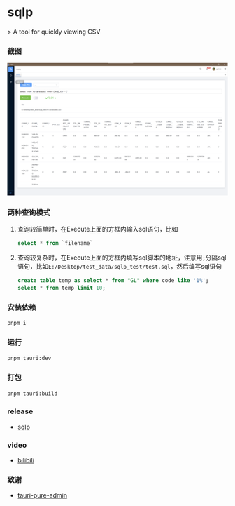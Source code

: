 <h1>sqlp</h1>
> A tool for quickly viewing CSV

### 截图

![image](/demo/screen1.png)

### 两种查询模式

1. 查询较简单时，在Execute上面的方框内输入sql语句，比如

   ```sql
   select * from `filename`
   ```

2. 查询较复杂时，在Execute上面的方框内填写sql脚本的地址，注意用`;`分隔sql语句，比如`E:/Desktop/test_data/sqlp_test/test.sql`，然后编写sql语句

   ```sql
   create table temp as select * from "GL" where code like '1%';
   select * from temp limit 10;
   ```

   

### 安装依赖

```sh
pnpm i
```

### 运行

```sh
pnpm tauri:dev
```

### 打包

```sh
pnpm tauri:build
```



### release

* [sqlp](https://github.com/tansen87/sqlp/releases/)

### video

* [bilibili](https://www.bilibili.com/video/BV1XS411c7zd/?spm_id_from=333.999.0.0&vd_source=5ee5270944c6e7a459e1311330bf455c)

### 致谢
* [tauri-pure-admin](https://github.com/pure-admin/tauri-pure-admin)
